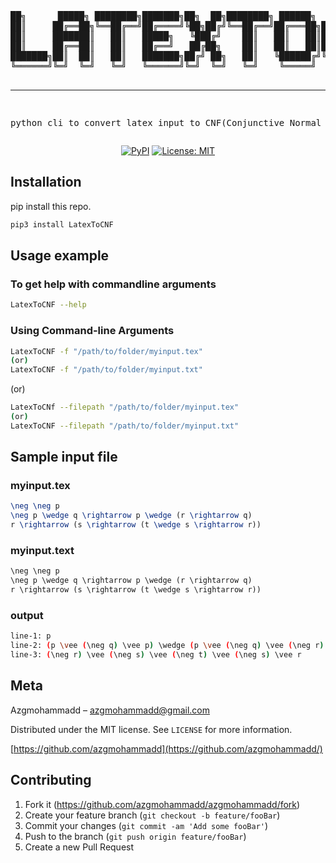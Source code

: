 <div align="center">
<pre>
██╗      █████╗ ████████╗███████╗██╗  ██╗████████╗ ██████╗  ██████╗███╗   ██╗███████╗
██║     ██╔══██╗╚══██╔══╝██╔════╝╚██╗██╔╝╚══██╔══╝██╔═══██╗██╔════╝████╗  ██║██╔════╝
██║     ███████║   ██║   █████╗   ╚███╔╝    ██║   ██║   ██║██║     ██╔██╗ ██║█████╗  
██║     ██╔══██║   ██║   ██╔══╝   ██╔██╗    ██║   ██║   ██║██║     ██║╚██╗██║██╔══╝  
███████╗██║  ██║   ██║   ███████╗██╔╝ ██╗   ██║   ╚██████╔╝╚██████╗██║ ╚████║██║     
╚══════╝╚═╝  ╚═╝   ╚═╝   ╚══════╝╚═╝  ╚═╝   ╚═╝    ╚═════╝  ╚═════╝╚═╝  ╚═══╝╚═╝     
                                                                                                           
-------------------------------------------------------------------------------------
python cli to convert latex input to CNF(Conjunctive Normal Form).
</pre>

[![PyPI](https://img.shields.io/pypi/v/LatexToCNF.svg)](https://pypi.org/project/LatexToCNF/)
[![License: MIT](https://img.shields.io/badge/License-MIT-yellow.svg)](https://opensource.org/licenses/MIT)
</div>

## Installation

pip install this repo.

```sh
pip3 install LatexToCNF
```

## Usage example

### To get help with commandline arguments

```sh
LatexToCNF --help
```

### Using Command-line Arguments

```sh
LatexToCNF -f "/path/to/folder/myinput.tex"
(or)
LatexToCNF -f "/path/to/folder/myinput.txt"
```

(or)

```sh
LatexToCNf --filepath "/path/to/folder/myinput.tex"
(or)
LatexToCNF --filepath "/path/to/folder/myinput.txt"
```

## Sample input file
### myinput.tex
```tex
\neg \neg p
\neg p \wedge q \rightarrow p \wedge (r \rightarrow q)
r \rightarrow (s \rightarrow (t \wedge s \rightarrow r))
```

### myinput.text
```txt
\neg \neg p
\neg p \wedge q \rightarrow p \wedge (r \rightarrow q)
r \rightarrow (s \rightarrow (t \wedge s \rightarrow r))
```

### output
```sh
line-1: p
line-2: (p \vee (\neg q) \vee p) \wedge (p \vee (\neg q) \vee (\neg r) \vee q)
line-3: (\neg r) \vee (\neg s) \vee (\neg t) \vee (\neg s) \vee r
```

## Meta

Azgmohammadd – azgmohammadd@gmail.com

Distributed under the MIT license. See `LICENSE` for more information.

[https://github.com/azgmohammadd](https://github.com/azgmohammadd/)

## Contributing

1. Fork it (<https://github.com/azgmohammadd/azgmohammadd/fork>)
2. Create your feature branch (`git checkout -b feature/fooBar`)
3. Commit your changes (`git commit -am 'Add some fooBar'`)
4. Push to the branch (`git push origin feature/fooBar`)
5. Create a new Pull Request

<!-- Createing this README.md is based on 
https://github.com/zahash/quaeso/blob/main/README.md

so thanks zahash for your great repo.
 -->
